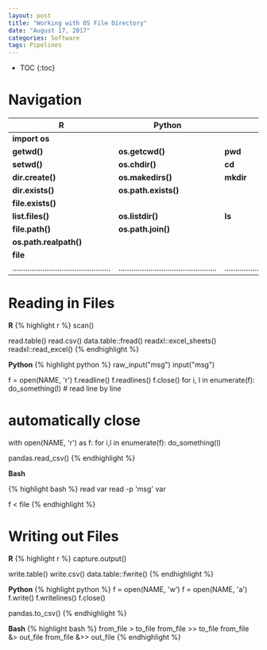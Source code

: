 ```yaml
---
layout: post
title: "Working with OS File Directory"
date: "August 17, 2017"
categories: Software
tags: Pipelines
---
```


* TOC
{:toc}

# Navigation

R | Python | Bash
--------|--------|--------
| **import os** | 
**getwd()** | **os.getcwd()** | **pwd**
**setwd()** | **os.chdir()** | **cd**
**dir.create()** | **os.makedirs()** | **mkdir** 
**dir.exists()** | **os.path.exists()** | 
**file.exists()** | |
**list.files()** | **os.listdir()** | **ls**
**file.path()** | **os.path.join()** |
| **os.path.realpath()** |
| **__file__** | 
..............................................|..............................................|..............................................

# Reading in Files

**R**
{% highlight r %}
scan()

read.table()
read.csv()
data.table::fread()
readxl::excel_sheets()
readxl::read_excel()
{% endhighlight %}

**Python**
{% highlight python %}
raw_input("msg")
input("msg")

f = open(NAME, 'r')
f.readline()
f.readlines()
f.close()
for i, l in enumerate(f):
  do_something(l) # read line by line
  
# automatically close
with open(NAME, 'r') as f:
  for i,l in enumerate(f):
    do_something(l)


pandas.read_csv()
{% endhighlight %}

**Bash**

{% highlight bash %}
read var
read -p 'msg' var

f < file
{% endhighlight %}

# Writing out Files

**R**
{% highlight r %}
capture.output()

write.table()
write.csv()
data.table::fwrite()
{% endhighlight %}

**Python**
{% highlight python %}
f = open(NAME, 'w')
f = open(NAME, 'a')
f.write()
f.writelines()
f.close()

pandas.to_csv()
{% endhighlight %}

**Bash**
{% highlight bash %}
from_file > to_file
from_file >> to_file
from_file &> out_file
from_file &>> out_file
{% endhighlight %}
